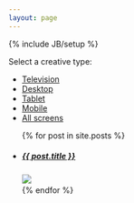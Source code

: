 ```yaml
---
layout: page
---
```

{% include JB/setup %}

<!-- Start Section Portfolio Filter -->
<section id="portfolio-filter" class="container margin-50">
    <div class="row">
        <div class="span12">
            <div class="dropdown">
                <div class="dropmenu">
                    <p class="selected">Select a creative type:</p>
                </div>
                <div class="dropmenu-active">
                    <ul class="option-set" data-option-key="filter">
                        <li><a href="#filter" data-option-value=".television">Television</a></li>
                        <li><a href="#filter" data-option-value=".desktop">Desktop</a></li>
                        <li><a href="#filter" data-option-value=".tablet">Tablet</a></li>
                        <li><a href="#filter" data-option-value=".mobile">Mobile</a></li>
                        <li><a href="#filter" data-option-value=".all">All screens</a></li>
                    </ul>
                </div>
            </div>
        </div>
    </div>
</section>
<!-- End Section Portfolio Filter -->

<!-- Start Section Portfolio Projects -->
<section id="portfolio" class="container">
    <div class="row">
        <div id="portfolio-projects">
          <ul id="projects">
            {% for post in site.posts %}
              <li class="item-project span4 {{ post.classes }}">
                <a href="{{ BASE_PATH }}{{ post.url }}">
                  <h5>
                    {{ post.title }}
                    <span class="arrow-port"></span>
                  </h5>      
<!-- 
                </a>
                <a class="hover-wrap fancybox" href="{{ post.largeImg }}" data-fancybox-group="gallery" title="{{ page.tagline}}">
 --> 
                  <img src="{{ post.smallImg }}" />
                  <div class="overlay"></div>
                </a>
              </li>
            {% endfor %}
          </ul>
        </div>
    </div>
</section>


